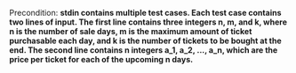 Precondition: **stdin contains multiple test cases. Each test case contains two lines of input. The first line contains three integers n, m, and k, where n is the number of sale days, m is the maximum amount of ticket purchasable each day, and k is the number of tickets to be bought at the end. The second line contains n integers a_1, a_2, ..., a_n, which are the price per ticket for each of the upcoming n days.**